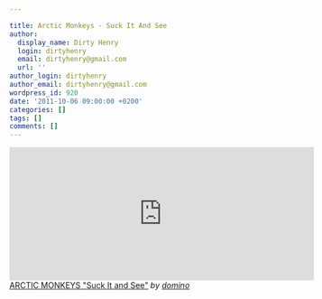 ```yaml
---

title: Arctic Monkeys - Suck It And See
author:
  display_name: Dirty Henry
  login: dirtyhenry
  email: dirtyhenry@gmail.com
  url: ''
author_login: dirtyhenry
author_email: dirtyhenry@gmail.com
wordpress_id: 920
date: '2011-10-06 09:00:00 +0200'
categories: []
tags: []
comments: []
---
```

<iframe frameborder="0" width="540" height="236" src="http://www.dailymotion.com/embed/video/xl39pz"></iframe><br /><a href="http://www.dailymotion.com/video/xl39pz_arctic-monkeys-suck-it-and-see_music" target="_blank">ARCTIC MONKEYS &quot;Suck It and See&quot;</a> <i>by <a href="http://www.dailymotion.com/domino" target="_blank">domino</a></i>
